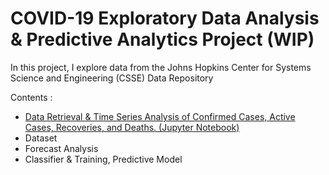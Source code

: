 # COVID-19 Exploratory Data Analysis & Predictive Analytics Project (WIP)

In this project, I explore data from the Johns Hopkins Center for Systems Science and Engineering (CSSE) Data Repository 

Contents : 
- [Data Retrieval & Time Series Analysis of Confirmed Cases, Active Cases, Recoveries, and Deaths. (Jupyter Notebook)](https://github.com/RyanSchraeder/COVID-19-Analysis/blob/master/exploratory_data_analysis.ipynb)
- Dataset 
- Forecast Analysis 
- Classifier & Training, Predictive Model 

